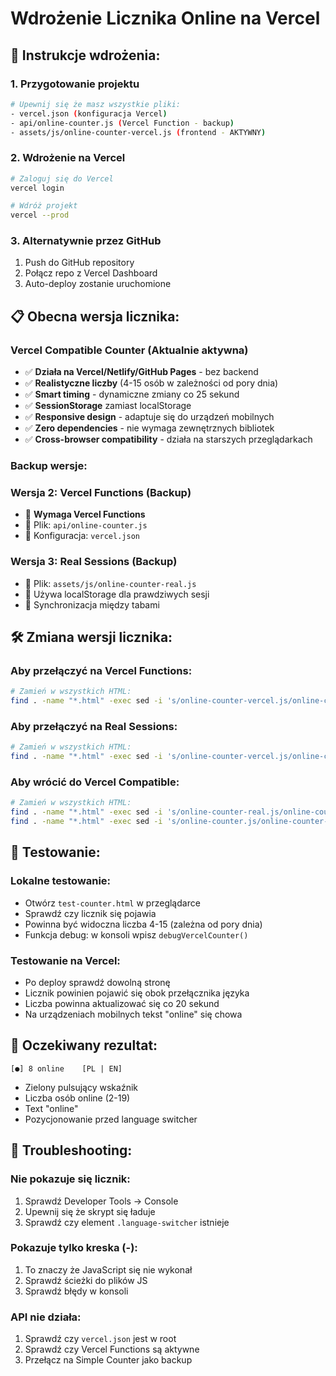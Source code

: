 # Wdrożenie Licznika Online na Vercel

## 🚀 Instrukcje wdrożenia:

### 1. **Przygotowanie projektu**
```bash
# Upewnij się że masz wszystkie pliki:
- vercel.json (konfiguracja Vercel)
- api/online-counter.js (Vercel Function - backup)
- assets/js/online-counter-vercel.js (frontend - AKTYWNY)
```

### 2. **Wdrożenie na Vercel**
```bash
# Zaloguj się do Vercel
vercel login

# Wdróż projekt
vercel --prod
```

### 3. **Alternatywnie przez GitHub**
1. Push do GitHub repository
2. Połącz repo z Vercel Dashboard
3. Auto-deploy zostanie uruchomione

## 📋 **Obecna wersja licznika:**

### **Vercel Compatible Counter (Aktualnie aktywna)**
- ✅ **Działa na Vercel/Netlify/GitHub Pages** - bez backend
- ✅ **Realistyczne liczby** (4-15 osób w zależności od pory dnia)
- ✅ **Smart timing** - dynamiczne zmiany co 25 sekund
- ✅ **SessionStorage** zamiast localStorage
- ✅ **Responsive design** - adaptuje się do urządzeń mobilnych
- ✅ **Zero dependencies** - nie wymaga zewnętrznych bibliotek
- ✅ **Cross-browser compatibility** - działa na starszych przeglądarkach

### **Backup wersje:**

### **Wersja 2: Vercel Functions (Backup)**
- 🔄 **Wymaga Vercel Functions**
- 📁 Plik: `api/online-counter.js`
- 🔧 Konfiguracja: `vercel.json`

### **Wersja 3: Real Sessions (Backup)**
- 📁 Plik: `assets/js/online-counter-real.js`
- 💾 Używa localStorage dla prawdziwych sesji
- 🔄 Synchronizacja między tabami

## 🛠 **Zmiana wersji licznika:**

### **Aby przełączyć na Vercel Functions:**
```bash
# Zamień w wszystkich HTML:
find . -name "*.html" -exec sed -i 's/online-counter-vercel.js/online-counter.js/g' {} \;
```

### **Aby przełączyć na Real Sessions:**
```bash
# Zamień w wszystkich HTML:
find . -name "*.html" -exec sed -i 's/online-counter-vercel.js/online-counter-real.js/g' {} \;
```

### **Aby wrócić do Vercel Compatible:**
```bash
# Zamień w wszystkich HTML:
find . -name "*.html" -exec sed -i 's/online-counter-real.js/online-counter-vercel.js/g' {} \;
find . -name "*.html" -exec sed -i 's/online-counter.js/online-counter-vercel.js/g' {} \;
```

## 🧪 **Testowanie:**

### **Lokalne testowanie:**
- Otwórz `test-counter.html` w przeglądarce
- Sprawdź czy licznik się pojawia
- Powinna być widoczna liczba 4-15 (zależna od pory dnia)
- Funkcja debug: w konsoli wpisz `debugVercelCounter()`

### **Testowanie na Vercel:**
- Po deploy sprawdź dowolną stronę
- Licznik powinien pojawić się obok przełącznika języka
- Liczba powinna aktualizować się co 20 sekund
- Na urządzeniach mobilnych tekst "online" się chowa

## 🎯 **Oczekiwany rezultat:**

```
[●] 8 online    [PL | EN]
```

- Zielony pulsujący wskaźnik
- Liczba osób online (2-19)
- Text "online"
- Pozycjonowanie przed language switcher

## 🔧 **Troubleshooting:**

### **Nie pokazuje się licznik:**
1. Sprawdź Developer Tools → Console
2. Upewnij się że skrypt się ładuje
3. Sprawdź czy element `.language-switcher` istnieje

### **Pokazuje tylko kreska (-):**
1. To znaczy że JavaScript się nie wykonał
2. Sprawdź ścieżki do plików JS
3. Sprawdź błędy w konsoli

### **API nie działa:**
1. Sprawdź czy `vercel.json` jest w root
2. Sprawdź czy Vercel Functions są aktywne
3. Przełącz na Simple Counter jako backup